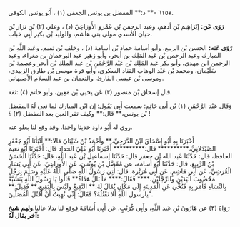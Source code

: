 ٦١٥٧ -** د:** المفضل بن يونس الجعفي (١) ، أَبُو يونس الكوفي.

**رَوَى عَن:** إِبْرَاهِيم بْن أدهم، وعبد الرحمن بْن عَمْرو الأَوزاعِيّ (د) ، وعلي (٢) بْن نزار بْن حيان الأسدي مولى بني هاشم، والوليد بْن بكير أَبِي خباب.

**رَوَى عَنه:** الحسن بْن الربيع، وأبو أسامة حماد بْن أسامة (د) ، وخلف بْن تميم، وعَبد اللَّهِ بْن المبارك وعبد الرحمن بْن عَبد المَلِك بن أبجر، وأبو زهير عبد البرحمان بن مغراء، وعبد الرحمن ابن مهدي، وأبو بكر عَبد المَلِك بْن عَبْد الرَّحْمَنِ بْن عبد الملك بْن أبجر وعصمة بْن سُلَيْمان، ومحمد بْن عَبْد الوهاب القناد السكري، وأبو قرة موسى بْن طارق الزبيدي، وموسى بْن عيسى القارئ، والنعمان بن عبد السلام الأصبهاني.

قال إسحاق بْن منصور (٣) عَن يحيى بْن مَعِين، وأبو حاتم (٤) :ثقة.

وَقَال عَبْد الرَّحْمَنِ (١) بْن أَبي حَاتِم: سمعت أَبِي يَقُول: إن ابْن المبارك لما نعي لَهُ المفضل بْن يونس،** قال:** وكيف تقر العين بعد المفضل (٢) ؟ !

روى له أَبُو داود حديثا واحدا، وقد وقع لنا بعلو عنه.

أَخْبَرَنَا بِهِ أَبُو إِسْحَاقَ ابْنُ الدَّرَجِيِّ،** وأَحْمَدُ بْنُ شَيْبَانَ قالا:** أَنْبَأَنَا أَبُو جَعْفَرٍ الصَّيْدَلانِيُّ،********** قال:********** أَخْبَرَنَا أَبُو عَلِيّ الحداد قال: أَخْبَرَنَا أَبُو نعيم الحافظ، قال: حَدَّثَنَا عَبد الله بْن جعفر قال: حَدَّثَنَا إسماعيل بْن عَبد اللَّهِ، قال: حَدَّثَنَا الْحَسَنُ بْنُ الرَّبِيعِ، قال: حَدَّثَنَا أَبُو أسامة، عن مُفَضَّلِ بْنِ يُونُسَ، عَنِ الأَوزاعِيّ، عَن أَبِي يَسَارٍ الْقُرَشِيِّ، عَن أَبِي هَاشِمٍ، عَن أَبِي هُرَيْرة، قال: أُتِيَ رَسُولُ اللَّهِ صَلَّى اللَّهُ عَلَيْهِ وسَلَّمَ بِرَجُلٍ مَخْضُوبَ الْيَدَيْنِ والرِّجْلَيْنِ،**** فَقَالَ:**** مَا بَالُ هَذَا؟** قَالُوا يَا رَسُولَ اللَّهِ يَتَشَبَّهُ بِالنِّسَاءِ فَأَمَرَ بِهِ فَنُحِّيَ عَنِ الْمَدِينَةِ إِلَى مَكَانٍ يُقَالُ لَهُ:** النَّقِيعُ ولَيْسَ بِالْبَقِيعِ،** فَقِيلَ:** يارسول اللَّهِ أَلا نَقْتُلُهُ؟ فَقَالَ: إِنِّي نُهِيتُ أَنْ أَقْتُلَ الْمُصَلِّينَ".

رَوَاهُ (٣) عن هَارُونَ بْنِ عَبد اللَّهِ، وأَبِي كُرَيْبٍ، عَن أَبِي أُسَامَةَ فوقع لنا بدلا عاليا.**ولهم شيخ آخر يقال لَهُ:**